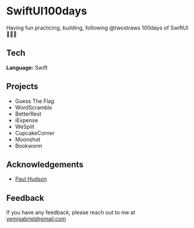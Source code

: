 
# SwiftUI100days

 Having fun practicing, building, following @twostraws 100days of SwiftUI 👨🏿‍💻
 
## Tech

**Language:** Swift

## Projects

- Guess The Flag
- WordScramble
- BetterRest
- iExpense
- WeSplit
- CupcakeCorner
- Moonshot
- Bookworm

## Acknowledgements

 - [Paul Hudson](https://twitter.com/twostraws)
## Feedback

If you have any feedback, please reach out to me at yemigabriel@gmail.com

